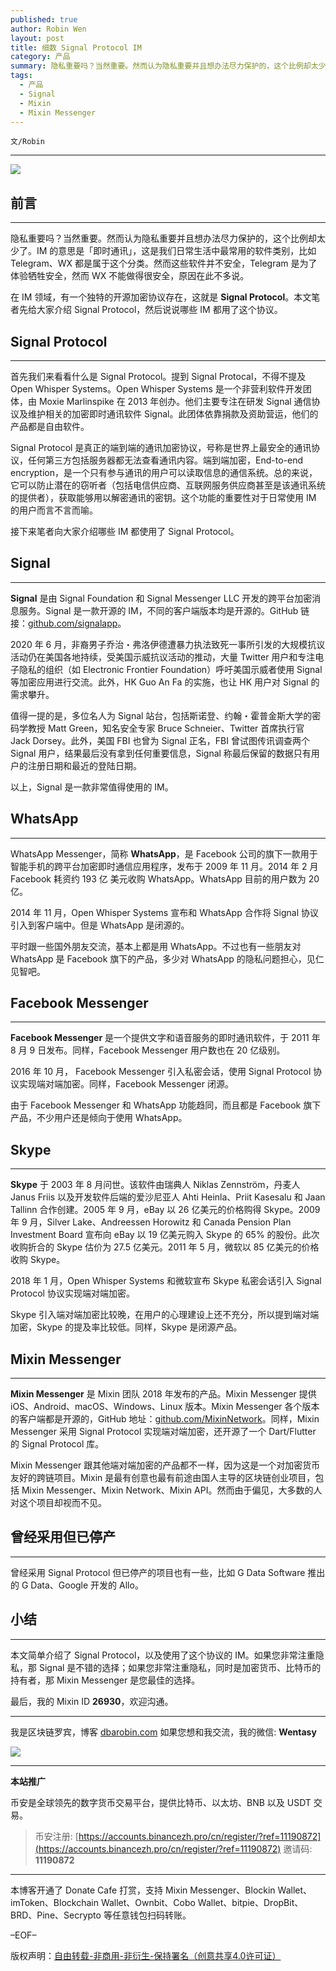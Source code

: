 ```yaml
---
published: true
author: Robin Wen
layout: post
title: 细数 Signal Protocol IM
category: 产品
summary: 隐私重要吗？当然重要。然而认为隐私重要并且想办法尽力保护的，这个比例却太少了。IM 的意思是「即时通讯」，这是我们日常生活中最常用的软件类别，比如 Telegram、WX 都是属于这个分类。然而这些软件并不安全，Telegram 是为了体验牺牲安全，然而 WX 不能做得很安全，原因在此不多说。在 IM 领域，有一个独特的开源加密协议存在，这就是 Signal Protocol。本文简单介绍了 Signal Protocol，以及使用了这个协议的 IM。如果您非常注重隐私，那 Signal 是不错的选择；如果您非常注重隐私，同时是加密货币、比特币的持有者，那 Mixin Messenger 是您最佳的选择。
tags:
  - 产品
  - Signal
  - Mixin
  - Mixin Messenger
---
```


`文/Robin`

***

![](https://cdn.dbarobin.com/xavhs5u.png)

## 前言
***

隐私重要吗？当然重要。然而认为隐私重要并且想办法尽力保护的，这个比例却太少了。IM 的意思是「即时通讯」，这是我们日常生活中最常用的软件类别，比如 Telegram、WX 都是属于这个分类。然而这些软件并不安全，Telegram 是为了体验牺牲安全，然而 WX 不能做得很安全，原因在此不多说。

在 IM 领域，有一个独特的开源加密协议存在，这就是 **Signal Protocol**。本文笔者先给大家介绍 Signal Protocol，然后说说哪些 IM 都用了这个协议。

## Signal Protocol
***

首先我们来看看什么是 Signal Protocol。提到 Signal Protocal，不得不提及 Open Whisper Systems。Open Whisper Systems 是一个非营利软件开发团体，由 Moxie Marlinspike 在 2013 年创办。他们主要专注在研发 Signal 通信协议及维护相关的加密即时通讯软件 Signal。此团体依靠捐款及资助营运，他们的产品都是自由软件。

Signal Protocol 是真正的端到端的通讯加密协议，号称是世界上最安全的通讯协议，任何第三方包括服务器都无法查看通讯内容。端到端加密，End-to-end encryption，是一个只有参与通讯的用户可以读取信息的通信系统。总的来说，它可以防止潜在的窃听者（包括电信供应商、互联网服务供应商甚至是该通讯系统的提供者），获取能够用以解密通讯的密钥。这个功能的重要性对于日常使用 IM 的用户而言不言而喻。

接下来笔者向大家介绍哪些 IM 都使用了 Signal Protocol。

## Signal
***

**Signal** 是由 Signal Foundation 和 Signal Messenger LLC 开发的跨平台加密消息服务。Signal 是一款开源的 IM，不同的客户端版本均是开源的。GitHub 链接：[github.com/signalapp](https://github.com/signalapp)。

2020 年 6 月，非裔男子乔治・弗洛伊德遭暴力执法致死一事所引发的大规模抗议活动仍在美国各地持续，受美国示威抗议活动的推动，大量 Twitter 用户和专注电子隐私的组织（如 Electronic Frontier Foundation）呼吁美国示威者使用 Signal 等加密应用进行交流。此外，HK Guo An Fa 的实施，也让 HK 用户对 Signal 的需求攀升。

值得一提的是，多位名人为 Signal 站台，包括斯诺登、约翰・霍普金斯大学的密码学教授 Matt Green，知名安全专家 Bruce Schneier、Twitter 首席执行官 Jack Dorsey。此外，美国 FBI 也曾为 Signal 正名，FBI 曾试图传讯调查两个 Signal 用户，结果最后没有拿到任何重要信息，Signal 称最后保留的数据只有用户的注册日期和最近的登陆日期。

以上，Signal 是一款非常值得使用的 IM。

## WhatsApp
***

WhatsApp Messenger，简称 **WhatsApp**，是 Facebook 公司的旗下一款用于智能手机的跨平台加密即时通信应用程序，发布于 2009 年 11 月。2014 年 2 月 Facebook 耗资约 193 亿 美元收购 WhatsApp。WhatsApp 目前的用户数为 20 亿。

2014 年 11 月，Open Whisper Systems 宣布和 WhatsApp 合作将 Signal 协议引入到客户端中。但是 WhatsApp 是闭源的。

平时跟一些国外朋友交流，基本上都是用 WhatsApp。不过也有一些朋友对 WhatsApp 是 Facebook 旗下的产品，多少对 WhatsApp 的隐私问题担心，见仁见智吧。

## Facebook Messenger
***

**Facebook Messenger** 是一个提供文字和语音服务的即时通讯软件，于 2011 年 8 月 9 日发布。同样，Facebook Messenger 用户数也在 20 亿级别。

2016 年 10 月， Facebook Messenger 引入私密会话，使用 Signal Protocol 协议实现端对端加密。同样，Facebook Messenger 闭源。

由于 Facebook Messenger 和 WhatsApp 功能趋同，而且都是 Facebook 旗下产品，不少用户还是倾向于使用 WhatsApp。

## Skype
***

**Skype** 于 2003 年 8 月问世。该软件由瑞典人 Niklas Zennström，丹麦人 Janus Friis 以及开发软件后端的爱沙尼亚人 Ahti Heinla、Priit Kasesalu 和 Jaan Tallinn 合作创建。2005 年 9 月，eBay 以 26 亿美元的价格购得 Skype。2009 年 9 月，Silver Lake、Andreessen Horowitz 和 Canada Pension Plan Investment Board 宣布向 eBay 以 19 亿美元购入 Skype 的 65% 的股份。此次收购折合的 Skype 估价为 27.5 亿美元。2011 年 5 月，微软以 85 亿美元的价格收购 Skype。

2018 年 1 月，Open Whisper Systems 和微软宣布 Skype 私密会话引入 Signal Protocol 协议实现端对端加密。

Skype 引入端对端加密比较晚，在用户的心理建设上还不充分，所以提到端对端加密，Skype 的提及率比较低。同样，Skype 是闭源产品。

## Mixin Messenger
***

**Mixin Messenger** 是 Mixin 团队 2018 年发布的产品。Mixin Messenger 提供 iOS、Android、macOS、Windows、Linux 版本。Mixin Messenger 各个版本的客户端都是开源的，GitHub 地址：[github.com/MixinNetwork](https://github.com/MixinNetwork/)。同样，Mixin Messenger 采用 Signal Protocol 实现端对端加密，还开源了一个 Dart/Flutter 的 Signal Protocol 库。

Mixin Messenger 跟其他端对端加密的产品都不一样，因为这是一个对加密货币友好的跨链项目。Mixin 是最有创意也最有前途由国人主导的区块链创业项目，包括 Mixin Messenger、Mixin Network、Mixin API。然而由于偏见，大多数的人对这个项目却视而不见。

## 曾经采用但已停产
***

曾经采用 Signal Protocol 但已停产的项目也有一些，比如 G Data Software 推出的 G Data、Google 开发的 Allo。

## 小结
***

本文简单介绍了 Signal Protocol，以及使用了这个协议的 IM。如果您非常注重隐私，那 Signal 是不错的选择；如果您非常注重隐私，同时是加密货币、比特币的持有者，那 Mixin Messenger 是您最佳的选择。

最后，我的 Mixin ID **26930**，欢迎沟通。

***

我是区块链罗宾，博客 [dbarobin.com](https://dbarobin.com/)
如果您想和我交流，我的微信: **Wentasy**

![](https://cdn.dbarobin.com/v4yywe2.png)

***

**本站推广**

币安是全球领先的数字货币交易平台，提供比特币、以太坊、BNB 以及 USDT 交易。

> 币安注册: [https://accounts.binancezh.pro/cn/register/?ref=11190872](https://accounts.binancezh.pro/cn/register/?ref=11190872)
> 邀请码: **11190872**

***

本博客开通了 Donate Cafe 打赏，支持 Mixin Messenger、Blockin Wallet、imToken、Blockchain Wallet、Ownbit、Cobo Wallet、bitpie、DropBit、BRD、Pine、Secrypto 等任意钱包扫码转账。

<center>
    <div class="--donate-button"
         data-button-id="f8b9df0d-af9a-460d-8258-d3f435445075"
    ></div>
</center>

–EOF–

版权声明：[自由转载-非商用-非衍生-保持署名（创意共享4.0许可证）](http://creativecommons.org/licenses/by-nc-nd/4.0/deed.zh)